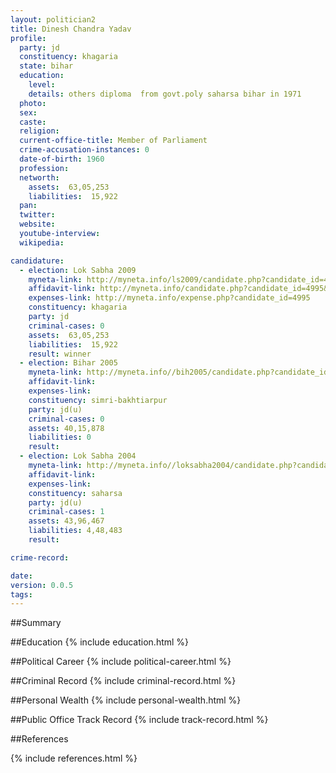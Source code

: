 ```yaml
---
layout: politician2
title: Dinesh Chandra Yadav
profile: 
  party: jd
  constituency: khagaria
  state: bihar
  education: 
    level: 
    details: others diploma  from govt.poly saharsa bihar in 1971
  photo: 
  sex: 
  caste: 
  religion: 
  current-office-title: Member of Parliament
  crime-accusation-instances: 0
  date-of-birth: 1960
  profession: 
  networth: 
    assets:  63,05,253
    liabilities:  15,922
  pan: 
  twitter: 
  website: 
  youtube-interview: 
  wikipedia: 

candidature: 
  - election: Lok Sabha 2009
    myneta-link: http://myneta.info/ls2009/candidate.php?candidate_id=4995
    affidavit-link: http://myneta.info/candidate.php?candidate_id=4995&scan=original
    expenses-link: http://myneta.info/expense.php?candidate_id=4995
    constituency: khagaria 
    party: jd
    criminal-cases: 0
    assets:  63,05,253
    liabilities:  15,922
    result: winner 
  - election: Bihar 2005
    myneta-link: http://myneta.info//bih2005/candidate.php?candidate_id=361
    affidavit-link: 
    expenses-link: 
    constituency: simri-bakhtiarpur 
    party: jd(u)
    criminal-cases: 0
    assets: 40,15,878
    liabilities: 0
    result:  
  - election: Lok Sabha 2004
    myneta-link: http://myneta.info//loksabha2004/candidate.php?candidate_id=804
    affidavit-link: 
    expenses-link: 
    constituency: saharsa 
    party: jd(u)
    criminal-cases: 1
    assets: 43,96,467
    liabilities: 4,48,483
    result:  

crime-record: 

date: 
version: 0.0.5
tags: 
---
```

##Summary


##Education
{% include education.html %}


##Political Career
{% include political-career.html %}


##Criminal Record
{% include criminal-record.html %}


##Personal Wealth
{% include personal-wealth.html %}


##Public Office Track Record
{% include track-record.html %}


##References


{% include references.html %}